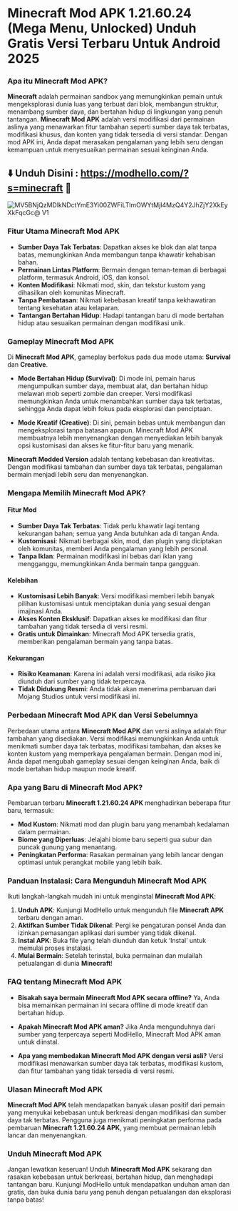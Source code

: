 # Minecraft Mod APK 1.21.60.24 (Mega Menu, Unlocked) Unduh Gratis Versi Terbaru Untuk Android 2025

### Apa itu Minecraft Mod APK?

**Minecraft** adalah permainan sandbox yang memungkinkan pemain untuk mengeksplorasi dunia luas yang terbuat dari blok, membangun struktur, menambang sumber daya, dan bertahan hidup di lingkungan yang penuh tantangan. **Minecraft Mod APK** adalah versi modifikasi dari permainan aslinya yang menawarkan fitur tambahan seperti sumber daya tak terbatas, modifikasi khusus, dan konten yang tidak tersedia di versi standar. Dengan mod APK ini, Anda dapat merasakan pengalaman yang lebih seru dengan kemampuan untuk menyesuaikan permainan sesuai keinginan Anda.

## ⬇️ Unduh Disini : https://modhello.com/?s=minecraft 📲
![MV5BNjQzMDlkNDctYmE3Yi00ZWFiLTlmOWYtMjI4MzQ4Y2JhZjY2XkEyXkFqcGc@ _V1_](https://github.com/user-attachments/assets/689bffba-156a-4fd5-8751-d6ca1c0104f7)



### Fitur Utama Minecraft Mod APK

- **Sumber Daya Tak Terbatas**: Dapatkan akses ke blok dan alat tanpa batas, memungkinkan Anda membangun tanpa khawatir kehabisan bahan.
- **Permainan Lintas Platform**: Bermain dengan teman-teman di berbagai platform, termasuk Android, iOS, dan konsol.
- **Konten Modifikasi**: Nikmati mod, skin, dan tekstur kustom yang dihasilkan oleh komunitas Minecraft.
- **Tanpa Pembatasan**: Nikmati kebebasan kreatif tanpa kekhawatiran tentang kesehatan atau kelaparan.
- **Tantangan Bertahan Hidup**: Hadapi tantangan baru di mode bertahan hidup atau sesuaikan permainan dengan modifikasi unik.

### Gameplay Minecraft Mod APK

Di **Minecraft Mod APK**, gameplay berfokus pada dua mode utama: **Survival** dan **Creative**.

- **Mode Bertahan Hidup (Survival)**: Di mode ini, pemain harus mengumpulkan sumber daya, membuat alat, dan bertahan hidup melawan mob seperti zombie dan creeper. Versi modifikasi memungkinkan Anda untuk menambahkan sumber daya tak terbatas, sehingga Anda dapat lebih fokus pada eksplorasi dan penciptaan.
  
- **Mode Kreatif (Creative)**: Di sini, pemain bebas untuk membangun dan mengeksplorasi tanpa batasan apapun. Minecraft Mod APK membuatnya lebih menyenangkan dengan menyediakan lebih banyak opsi kustomisasi dan akses ke fitur-fitur baru yang menarik.

**Minecraft Modded Version** adalah tentang kebebasan dan kreativitas. Dengan modifikasi tambahan dan sumber daya tak terbatas, pengalaman bermain menjadi lebih seru dan menyenangkan.

### Mengapa Memilih Minecraft Mod APK?

#### Fitur Mod

- **Sumber Daya Tak Terbatas**: Tidak perlu khawatir lagi tentang kekurangan bahan; semua yang Anda butuhkan ada di tangan Anda.
- **Kustomisasi**: Nikmati berbagai skin, mod, dan plugin yang diciptakan oleh komunitas, memberi Anda pengalaman yang lebih personal.
- **Tanpa Iklan**: Permainan modifikasi ini bebas dari iklan yang mengganggu, memungkinkan Anda bermain tanpa gangguan.

#### Kelebihan

- **Kustomisasi Lebih Banyak**: Versi modifikasi memberi lebih banyak pilihan kustomisasi untuk menciptakan dunia yang sesuai dengan imajinasi Anda.
- **Akses Konten Eksklusif**: Dapatkan akses ke modifikasi dan fitur tambahan yang tidak tersedia di versi resmi.
- **Gratis untuk Dimainkan**: Minecraft Mod APK tersedia gratis, memberikan pengalaman bermain yang tanpa batas.

#### Kekurangan

- **Risiko Keamanan**: Karena ini adalah versi modifikasi, ada risiko jika diunduh dari sumber yang tidak terpercaya.
- **Tidak Didukung Resmi**: Anda tidak akan menerima pembaruan dari Mojang Studios untuk versi modifikasi ini.

### Perbedaan Minecraft Mod APK dan Versi Sebelumnya

Perbedaan utama antara **Minecraft Mod APK** dan versi aslinya adalah fitur tambahan yang disediakan. Versi modifikasi memungkinkan Anda untuk menikmati sumber daya tak terbatas, modifikasi tambahan, dan akses ke konten kustom yang memperkaya pengalaman bermain. Dengan mod ini, Anda dapat mengubah gameplay sesuai dengan keinginan Anda, baik di mode bertahan hidup maupun mode kreatif.

### Apa yang Baru di Minecraft Mod APK?

Pembaruan terbaru **Minecraft 1.21.60.24 APK** menghadirkan beberapa fitur baru, termasuk:

- **Mod Kustom**: Nikmati mod dan plugin baru yang menambah kedalaman dalam permainan.
- **Biome yang Diperluas**: Jelajahi biome baru seperti gua subur dan puncak gunung yang menantang.
- **Peningkatan Performa**: Rasakan permainan yang lebih lancar dengan optimasi untuk perangkat mobile yang lebih baik.

### Panduan Instalasi: Cara Mengunduh Minecraft Mod APK

Ikuti langkah-langkah mudah ini untuk menginstal **Minecraft Mod APK**:

1. **Unduh APK**: Kunjungi ModHello untuk mengunduh file **Minecraft APK** terbaru dengan aman.
2. **Aktifkan Sumber Tidak Dikenal**: Pergi ke pengaturan ponsel Anda dan izinkan pemasangan aplikasi dari sumber yang tidak dikenal.
3. **Instal APK**: Buka file yang telah diunduh dan ketuk ‘Instal’ untuk memulai proses instalasi.
4. **Mulai Bermain**: Setelah terinstal, buka permainan dan mulailah petualangan di dunia **Minecraft**!

### FAQ tentang Minecraft Mod APK

- **Bisakah saya bermain Minecraft Mod APK secara offline?**
  Ya, Anda bisa memainkan permainan ini secara offline di mode kreatif dan bertahan hidup.
  
- **Apakah Minecraft Mod APK aman?**
  Jika Anda mengunduhnya dari sumber yang terpercaya seperti ModHello, Minecraft Mod APK aman untuk diinstal.

- **Apa yang membedakan Minecraft Mod APK dengan versi asli?**
  Versi modifikasi menawarkan sumber daya tak terbatas, modifikasi kustom, dan fitur tambahan yang tidak tersedia di versi resmi.

### Ulasan Minecraft Mod APK

**Minecraft Mod APK** telah mendapatkan banyak ulasan positif dari pemain yang menyukai kebebasan untuk berkreasi dengan modifikasi dan sumber daya tak terbatas. Pengguna juga menikmati peningkatan performa pada pembaruan **Minecraft 1.21.60.24 APK**, yang membuat permainan lebih lancar dan menyenangkan.

### Unduh Minecraft Mod APK

Jangan lewatkan keseruan! Unduh **Minecraft Mod APK** sekarang dan rasakan kebebasan untuk berkreasi, bertahan hidup, dan menghadapi tantangan baru. Kunjungi ModHello untuk mendapatkan unduhan aman dan gratis, dan buka dunia baru yang penuh dengan petualangan dan eksplorasi tanpa batas!
